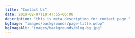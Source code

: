 ```yaml
---
title: "Contact Us"
date: 2019-02-07T10:47:55+06:00
description: "this is meta description for contact page."
bgImage: "images/backgrounds/page-title.webp"
bgImageAlt: "images/backgrounds/blog-bg.jpg"
---
```


